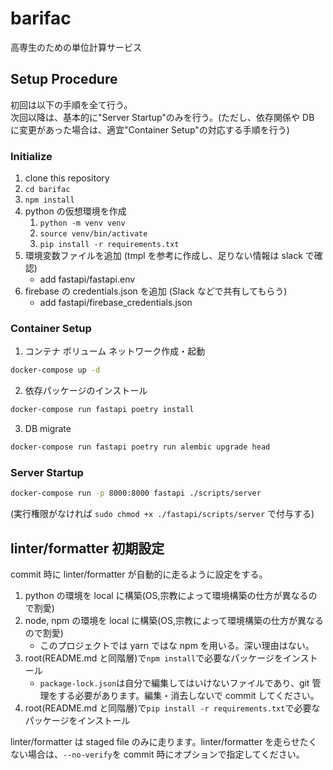 # barifac

高専生のための単位計算サービス

## Setup Procedure

初回は以下の手順を全て行う。  
次回以降は、基本的に"Server Startup"のみを行う。(ただし、依存関係や DB に変更があった場合は、適宜"Container Setup"の対応する手順を行う)

### Initialize

1. clone this repository
1. `cd barifac`
1. `npm install`
1. python の仮想環境を作成
   1. `python -m venv venv`
   1. `source venv/bin/activate`
   1. `pip install -r requirements.txt`
1. 環境変数ファイルを追加 (tmpl を参考に作成し、足りない情報は slack で確認)
   - add fastapi/fastapi.env
1. firebase の credentials.json を追加 (Slack などで共有してもらう)
   - add fastapi/firebase_credentials.json

### Container Setup

1. コンテナ ボリューム ネットワーク作成・起動

```sh
docker-compose up -d
```

2. 依存パッケージのインストール

```sh
docker-compose run fastapi poetry install
```

3. DB migrate

```sh
docker-compose run fastapi poetry run alembic upgrade head
```

### Server Startup

```sh
docker-compose run -p 8000:8000 fastapi ./scripts/server
```

(実行権限がなければ `sudo chmod +x ./fastapi/scripts/server` で付与する)

## linter/formatter 初期設定

commit 時に linter/formatter が自動的に走るように設定をする。

1. python の環境を local に構築(OS,宗教によって環境構築の仕方が異なるので割愛)
1. node, npm の環境を local に構築(OS,宗教によって環境構築の仕方が異なるので割愛)
   - このプロジェクトでは yarn ではな npm を用いる。深い理由はない。
1. root(README.md と同階層)で`npm install`で必要なパッケージをインストール
   - `package-lock.json`は自分で編集してはいけないファイルであり、git 管理をする必要があります。編集・消去しないで commit してください。
1. root(README.md と同階層)で`pip install -r requirements.txt`で必要なパッケージをインストール

linter/formatter は staged file のみに走ります。linter/formatter を走らせたくない場合は、`--no-verify`を commit 時にオプションで指定してください。
